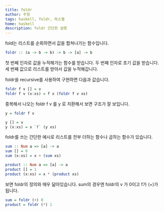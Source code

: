 ```yaml
---
title: foldr
author: 주형
tags: haskell, foldr, 하스켈
home: haskell
description: foldr 간단한 설명
---
```


fold는 리스트를 순회하면서 값을 합쳐나가는 함수입니다. 

```Haskell
foldr :: (a -> b -> b) -> b -> [a] -> b
```

첫 번째 인자로 값을 누적해가는 함수를 받습니다. 두 번째 인자로 초기 값을 받습니다. 세 번째 값으로 리스트를 받아서 값을 누적해갑니다.

foldr을 recursive를 사용하여 구현하면 다음과 값습니다.

```Haskell
foldr f v [] = v
foldr f v (x:xs) = f x (foldr f v xs)
```

중복해서 나오는 foldr f v 를 y 로 치환해서 보면 구조가 잘 보입니다.

```Haskell
y = foldr f v

y [] = v
y (x:xs) = x `f` (y xs)
```

foldr를 쓰는 간단한 예시로 리스트를 전부 더하는 함수나 곱하는 함수가 있습니다.

```Haskell
sum :: Num a => [a] -> a
sum [] = 0
sum (x:xs) = x + (sum xs)

product :: Num a => [a] -> a
product [] = 1
product (x:xs) = x * (product xs)
```

보면 foldr의 정의와 매우 닮아있습니다. sum의 경우엔 foldr의 v 가 0이고 f가 (+)가 됩니다.

```Haskell
sum = foldr (+) 0
product = foldr (*) 1
```
